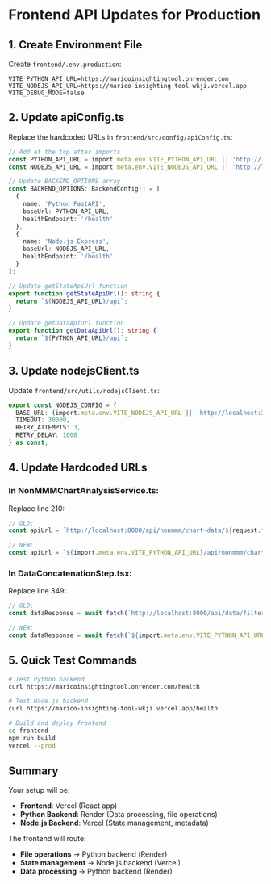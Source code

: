 # Frontend API Updates for Production

## 1. Create Environment File

Create `frontend/.env.production`:

```env
VITE_PYTHON_API_URL=https://maricoinsightingtool.onrender.com
VITE_NODEJS_API_URL=https://marico-insighting-tool-wkji.vercel.app
VITE_DEBUG_MODE=false
```

## 2. Update apiConfig.ts

Replace the hardcoded URLs in `frontend/src/config/apiConfig.ts`:

```typescript
// Add at the top after imports
const PYTHON_API_URL = import.meta.env.VITE_PYTHON_API_URL || 'http://localhost:8000';
const NODEJS_API_URL = import.meta.env.VITE_NODEJS_API_URL || 'http://localhost:3001';

// Update BACKEND_OPTIONS array
const BACKEND_OPTIONS: BackendConfig[] = [
  {
    name: 'Python FastAPI',
    baseUrl: PYTHON_API_URL,
    healthEndpoint: '/health'
  },
  {
    name: 'Node.js Express', 
    baseUrl: NODEJS_API_URL,
    healthEndpoint: '/health'
  }
];

// Update getStateApiUrl function
export function getStateApiUrl(): string {
  return `${NODEJS_API_URL}/api`;
}

// Update getDataApiUrl function  
export function getDataApiUrl(): string {
  return `${PYTHON_API_URL}/api`;
}
```

## 3. Update nodejsClient.ts

Update `frontend/src/utils/nodejsClient.ts`:

```typescript
export const NODEJS_CONFIG = {
  BASE_URL: (import.meta.env.VITE_NODEJS_API_URL || 'http://localhost:3001') + '/api',
  TIMEOUT: 30000,
  RETRY_ATTEMPTS: 3,
  RETRY_DELAY: 1000
} as const;
```

## 4. Update Hardcoded URLs

### In NonMMMChartAnalysisService.ts:
Replace line 210:
```typescript
// OLD:
const apiUrl = `http://localhost:8000/api/nonmmm/chart-data/${request.filename}?brand=${encodeURIComponent(request.brand)}&target_variable=${encodeURIComponent(request.targetVariable)}&trendline_type=linear`;

// NEW:
const apiUrl = `${import.meta.env.VITE_PYTHON_API_URL}/api/nonmmm/chart-data/${request.filename}?brand=${encodeURIComponent(request.brand)}&target_variable=${encodeURIComponent(request.targetVariable)}&trendline_type=linear`;
```

### In DataConcatenationStep.tsx:
Replace line 349:
```typescript
// OLD:
const dataResponse = await fetch(`http://localhost:8000/api/data/filtered?brand=${encodeURIComponent(selectedBrand)}`, {

// NEW:
const dataResponse = await fetch(`${import.meta.env.VITE_PYTHON_API_URL}/api/data/filtered?brand=${encodeURIComponent(selectedBrand)}`, {
```

## 5. Quick Test Commands

```bash
# Test Python backend
curl https://maricoinsightingtool.onrender.com/health

# Test Node.js backend  
curl https://marico-insighting-tool-wkji.vercel.app/health

# Build and deploy frontend
cd frontend
npm run build
vercel --prod
```

## Summary

Your setup will be:
- **Frontend**: Vercel (React app)
- **Python Backend**: Render (Data processing, file operations)
- **Node.js Backend**: Vercel (State management, metadata)

The frontend will route:
- **File operations** → Python backend (Render)
- **State management** → Node.js backend (Vercel)
- **Data processing** → Python backend (Render)
